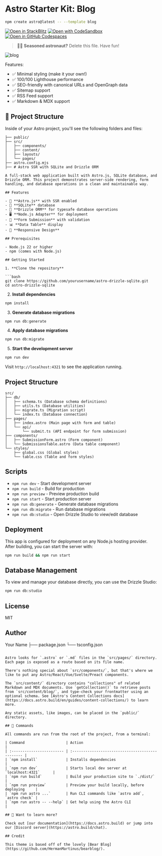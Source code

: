 # Astro Starter Kit: Blog

```sh
npm create astro@latest -- --template blog
```

[![Open in StackBlitz](https://developer.stackblitz.com/img/open_in_stackblitz.svg)](https://stackblitz.com/github/withastro/astro/tree/latest/examples/blog)
[![Open with CodeSandbox](https://assets.codesandbox.io/github/button-edit-lime.svg)](https://codesandbox.io/p/sandbox/github/withastro/astro/tree/latest/examples/blog)
[![Open in GitHub Codespaces](https://github.com/codespaces/badge.svg)](https://codespaces.new/withastro/astro?devcontainer_path=.devcontainer/blog/devcontainer.json)

> 🧑‍🚀 **Seasoned astronaut?** Delete this file. Have fun!

![blog](https://github.com/withastro/astro/assets/2244813/ff10799f-a816-4703-b967-c78997e8323d)

Features:

- ✅ Minimal styling (make it your own!)
- ✅ 100/100 Lighthouse performance
- ✅ SEO-friendly with canonical URLs and OpenGraph data
- ✅ Sitemap support
- ✅ RSS Feed support
- ✅ Markdown & MDX support

## 🚀 Project Structure

Inside of your Astro project, you'll see the following folders and files:

```text
├── public/
├── src/
│   ├── components/
│   ├── content/
│   ├── layouts/
│   └── pages/
├── astro.config.mjs
├── # Astro SSR with SQLite and Drizzle ORM

A full-stack web application built with Astro.js, SQLite database, and Drizzle ORM. This project demonstrates server-side rendering, form handling, and database operations in a clean and maintainable way.

## Features

- 🚀 **Astro.js** with SSR enabled
- 💽 **SQLite** database
- 🧰 **Drizzle ORM** for typesafe database operations
- 🖥️ **Node.js Adapter** for deployment
- 📝 **Form Submission** with validation
- 📊 **Data Table** display
- 📱 **Responsive Design**

## Prerequisites

- Node.js 22 or higher
- npm (comes with Node.js)

## Getting Started

1. **Clone the repository**

```bash
git clone https://github.com/yourusername/astro-drizzle-sqlite.git
cd astro-drizzle-sqlite
```

2. **Install dependencies**

```bash
npm install
```

3. **Generate database migrations**

```bash
npm run db:generate
```

4. **Apply database migrations**

```bash
npm run db:migrate
```

5. **Start the development server**

```bash
npm run dev
```

Visit `http://localhost:4321` to see the application running.

## Project Structure

```
src/
├── db/
│   ├── schema.ts (Database schema definitions)
│   ├── utils.ts (Database utilities)
│   ├── migrate.ts (Migration script)
│   └── index.ts (Database connection)
├── pages/
│   ├── index.astro (Main page with form and table)
│   └── api/
│       └── submit.ts (API endpoint for form submission)
├── components/
│   ├── SubmissionForm.astro (Form component)
│   └── SubmissionsTable.astro (Data table component)
└── styles/
    ├── global.css (Global styles)
    └── table.css (Table and form styles)
```

## Scripts

- `npm run dev` - Start development server
- `npm run build` - Build for production
- `npm run preview` - Preview production build
- `npm run start` - Start production server
- `npm run db:generate` - Generate database migrations
- `npm run db:migrate` - Run database migrations
- `npm run db:studio` - Open Drizzle Studio to view/edit database

## Deployment

This app is configured for deployment on any Node.js hosting provider. After building, you can start the server with:

```bash
npm run build && npm run start
```

## Database Management

To view and manage your database directly, you can use the Drizzle Studio:

```bash
npm run db:studio
```

## License

MIT

## Author

Your Name
├── package.json
└── tsconfig.json
```

Astro looks for `.astro` or `.md` files in the `src/pages/` directory. Each page is exposed as a route based on its file name.

There's nothing special about `src/components/`, but that's where we like to put any Astro/React/Vue/Svelte/Preact components.

The `src/content/` directory contains "collections" of related Markdown and MDX documents. Use `getCollection()` to retrieve posts from `src/content/blog/`, and type-check your frontmatter using an optional schema. See [Astro's Content Collections docs](https://docs.astro.build/en/guides/content-collections/) to learn more.

Any static assets, like images, can be placed in the `public/` directory.

## 🧞 Commands

All commands are run from the root of the project, from a terminal:

| Command                   | Action                                           |
| :------------------------ | :----------------------------------------------- |
| `npm install`             | Installs dependencies                            |
| `npm run dev`             | Starts local dev server at `localhost:4321`      |
| `npm run build`           | Build your production site to `./dist/`          |
| `npm run preview`         | Preview your build locally, before deploying     |
| `npm run astro ...`       | Run CLI commands like `astro add`, `astro check` |
| `npm run astro -- --help` | Get help using the Astro CLI                     |

## 👀 Want to learn more?

Check out [our documentation](https://docs.astro.build) or jump into our [Discord server](https://astro.build/chat).

## Credit

This theme is based off of the lovely [Bear Blog](https://github.com/HermanMartinus/bearblog/).
